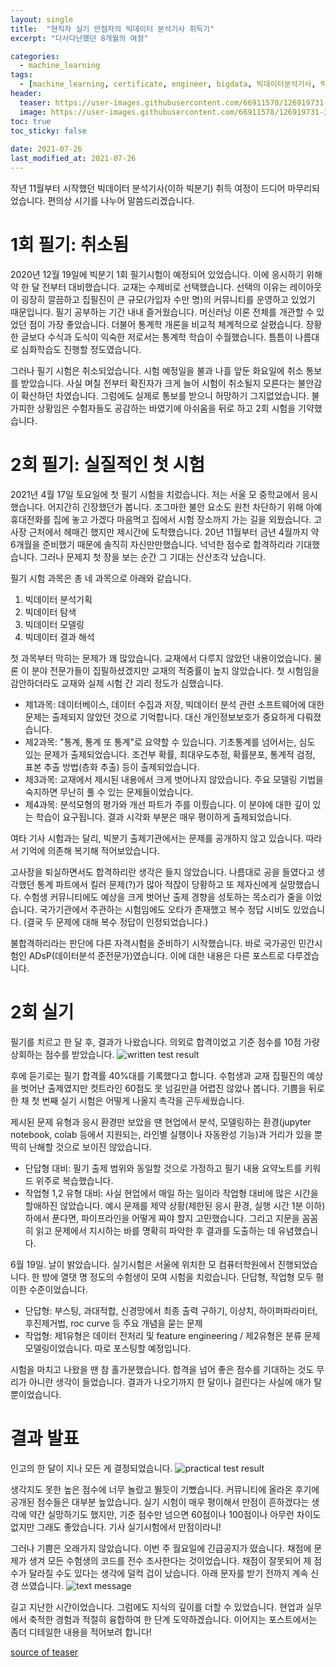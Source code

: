 ```yaml
---
layout: single
title:  "현직자 실기 만점자의 빅데이터 분석기사 취득기"
excerpt: "다사다난했던 8개월의 여정"

categories:
  - machine_learning
tags:
  - [machine_learning, certificate, engineer, bigdata, 빅데이터분석기사, 빅분기, 자격증, 머신러닝]
header:
  teaser: https://user-images.githubusercontent.com/66911578/126919731-3dcf217f-e3f6-4dbd-a144-b98330289737.jpg
  image: https://user-images.githubusercontent.com/66911578/126919731-3dcf217f-e3f6-4dbd-a144-b98330289737.jpg{: .align-center}{: width="50%" height="50%"}
toc: true
toc_sticky: false
 
date: 2021-07-26
last_modified_at: 2021-07-26
---
```


작년 11월부터 시작했던 빅데이터 분석기사(이하 빅분기) 취득 여정이 드디어 마무리되었습니다. 편의상 시기를 나누어 말씀드리겠습니다.

# 1회 필기: 취소됨
2020년 12월 19일에 빅분기 1회 필기시험이 예정되어 있었습니다. 이에 응시하기 위해 약 한 달 전부터 대비했습니다. 교재는 수제비로 선택했습니다. 선택의 이유는 레이아웃이 굉장히 깔끔하고 집필진이 큰 규모(가입자 수만 명)의 커뮤니티를 운영하고 있었기 때문입니다. 필기 공부하는 기간 내내 즐거웠습니다. 머신러닝 이론 전체를 개관할 수 있었던 점이 가장 좋았습니다. 
더불어 통계학 개론을 비교적 체계적으로 살폈습니다. 장황한 글보다 수식과 도식이 익숙한 저로서는 통계학 학습이 수월했습니다. 틈틈이 나름대로 심화학습도 진행할 정도였습니다.

그러나 필기 시험은 취소되었습니다. 시험 예정일을 불과 나흘 앞둔 화요일에 취소 통보를 받았습니다. 사실 며칠 전부터 확진자가 크게 늘어 시험이 취소될지 모른다는 불안감이 확산하던 차였습니다. 그럼에도 실제로 통보를 받으니 허망하기 그지없었습니다. 불가피한 상황임은 수험자들도 공감하는 바였기에 아쉬움을 뒤로 하고 2회 시험을 기약했습니다.


# 2회 필기: 실질적인 첫 시험


2021년 4월 17일 토요일에 첫 필기 시험을 치렀습니다. 저는 서울 모 중학교에서 응시했습니다. 어지간히 긴장했던가 봅니다. 조그마한 불안 요소도 원천 차단하기 위해 아예 휴대전화를 집에 놓고 가겠다 마음먹고 집에서 시험 장소까지 가는 길을 외웠습니다. 고사장 근처에서 헤매긴 했지만 제시간에 도착했습니다. 20년 11월부터 금년 4월까지 약 6개월을 준비했기 때문에 
솔직히 자신만만했습니다. 넉넉한 점수로 합격하리라 기대했습니다. 그러나 문제지 첫 장을 보는 순간 그 기대는 산산조각 났습니다.

필기 시험 과목은 총 네 과목으로 아래와 같습니다.  
  1. 빅데이터 분석기획  
  2. 빅데이터 탐색  
  3. 빅데이터 모델링  
  4. 빅데이터 결과 해석  

첫 과목부터 막히는 문제가 꽤 많았습니다. 교재에서 다루지 않았던 내용이었습니다. 물론 이 분야 전문가들이 집필하셨겠지만 교재의 적중률이 높지 않았습니다. 첫 시험임을 감안하더라도 교재와 실제 시험 간 괴리 정도가 심했습니다.  
  - 제1과목: 데이터베이스, 데이터 수집과 저장, 빅데이터 분석 관련 소프트웨어에 대한 문제는 출제되지 않았던 것으로 기억합니다. 대신 개인정보보호가 중요하게 다뤄졌습니다.  
  - 제2과목: "통계, 통계 또 통계"로 요약할 수 있습니다. 기초통계를 넘어서는, 심도 있는 문제가 출제되었습니다. 조건부 확률, 최대우도추정, 확률분포, 통계적 검정, 표본 추출 방법(층화 추출) 등이 출제되었습니다.  
  - 제3과목: 교재에서 제시된 내용에서 크게 벗어나지 않았습니다. 주요 모델링 기법을 숙지하면 무난히 풀 수 있는 문제들이었습니다.  
  - 제4과목: 분석모형의 평가와 개선 파트가 주를 이뤘습니다. 이 분야에 대한 깊이 있는 학습이 요구됩니다. 결과 시각화 부분은 매우 평이하게 출제되었습니다.  

여타 기사 시험과는 달리, 빅분기 출제기관에서는 문제를 공개하지 않고 있습니다. 따라서 기억에 의존해 복기해 적어보았습니다.

고사장을 퇴실하면서도 합격하리란 생각은 들지 않았습니다. 나름대로 공을 들였다고 생각했던 통계 파트에서 킬러 문제(?)가 많아 적잖이 당황하고 또 제자신에게 실망했습니다. 수험생 커뮤니티에도 예상을 크게 벗어난 출제 경향을 성토하는 목소리가 줄을 이었습니다. 국가기관에서 주관하는 시험임에도 오타가 존재했고 복수 정답 시비도 있었습니다. (결국 두 문제에 대해 복수 
정답이 인정되었습니다.)

불합격하리라는 판단에 다른 자격시험을 준비하기 시작했습니다. 바로 국가공인 민간시험인 ADsP(데이터분석 준전문가)였습니다. 이에 대한 내용은 다른 포스트로 다루겠습니다.

# 2회 실기

필기를 치르고 한 달 후, 결과가 나왔습니다. 의외로 합격이었고 기준 점수를 10점 가량 상회하는 점수를 받았습니다.
![written test result](https://user-images.githubusercontent.com/66911578/126923668-fcafc619-86da-4efd-bb52-ab1a48a4fc28.png)

후에 듣기로는 필기 합격률 40%대를 기록했다고 합니다. 수험생과 교재 집필진의 예상을 벗어난 출제였지만 컷트라인 60점도 못 넘길만큼 어렵진 않았나 봅니다. 기쁨을 뒤로 한 채 첫  번째 실기 시험은 어떻게 나올지 촉각을 곤두세웠습니다.

제시된 문제 유형과 응시 환경만 보았을 땐 현업에서 분석, 모델링하는 환경(jupyter notebook, colab 등에서 지원되는, 라인별 실행이나 자동완성 기능)과 거리가 있을 뿐 딱히 난해할 것으로 보이진 않았습니다.  
  - 단답형 대비: 필기 출제 범위와 동일할 것으로 가정하고 필기 내용 요약노트를 키워드 위주로 복습했습니다.  
  - 작업형 1,2 유형 대비: 사실 현업에서 매일 하는 일이라 작업형 대비에 많은 시간을 할애하진 않았습니다. 예시 문제를 제약 상황(제한된 응시 환경, 실행 시간 1분 이하)하에서 푼다면, 파이프라인을 어떻게 짜야 할지 고민했습니다. 그리고 지문을 꼼꼼히 읽고 문제에서 지시하는 바를 명확히 파악한 후 결과를 도출하는 데 유념했습니다.  

6월 19일. 날이 밝았습니다. 실기시험은 서울에 위치한 모 컴퓨터학원에서 진행되었습니다. 한 방에 열댓 명 정도의 수험생이 모여 시험을 치렀습니다. 단답형, 작업형 모두 평이한 수준이었습니다.  
  - 단답형: 부스팅, 과대적합, 신경망에서 최종 출력 구하기, 이상치, 하이퍼파라미터, 후진제거법, roc curve 등 주요 개념을 묻는 문제  
  - 작업형: 제1유형은 데이터 전처리 및 feature engineering / 제2유형은 분류 문제 모델링이었습니다. 따로 포스팅할 예정입니다.  

시험을 마치고 나왔을 땐 참 홀가분했습니다. 합격을 넘어 좋은 점수를 기대하는 것도 무리가 아니란 생각이 들었습니다. 결과가 나오기까지 한 달이나 걸린다는 사실에 애가 탈 뿐이었습니다.

# 결과 발표

인고의 한 달이 지나 모든 게 결정되었습니다.
![practical test result](https://user-images.githubusercontent.com/66911578/126932131-0d8a364b-ad40-4ced-a8c9-1d25f2cb67e6.png)

생각지도 못한 높은 점수에 너무 놀랐고 뛸듯이 기뻤습니다. 커뮤니티에 올라온 후기에 공개된 점수들은 대부분 높았습니다. 실기 시험이 매우 평이해서 만점이 흔하겠다는 생각에 약간 실망하기도 했지만, 기준 점수만 넘으면 60점이나 100점이나 아무런 차이도 없지만 그래도 좋았습니다. 기사 실기시험에서 만점이라니!

그러나 기쁨은 오래가지 않았습니다. 이번 주 월요일에 긴급공지가 떴습니다. 채점에 문제가 생겨 모든 수험생의 코드를 전수 조사한다는 것이었습니다. 채점이 잘못되어 제 점수가 달라질 수도 있다는 생각에 덜컥 겁이 났습니다. 아래 문자를 받기 전까지 계속 신경 쓰였습니다.
![text message](https://user-images.githubusercontent.com/66911578/126932206-eb79f88c-cf1f-475a-ade7-158ad1768612.png)

길고 지난한 시간이었습니다. 그럼에도 지식의 깊이를 더할 수 있었습니다. 현업과 실무에서 축적한 경험과 적절히 융합하여 한 단계 도약하겠습니다. 이어지는 포스트에서는 좀더 디테일한 내용을 적어보려 합니다!

[source of teaser](https://unsplash.com/photos/mcSDtbWXUZU?utm_source=unsplash&utm_medium=referral&utm_content=creditShareLink)
